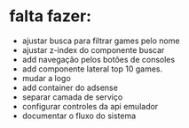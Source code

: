 # falta fazer:

- ajustar busca para filtrar games pelo nome
- ajustar z-index do componente buscar
- add navegação pelos botões de consoles
- add componente lateral top 10 games.
- mudar a logo
- add container do adsense
- separar camada de serviço
- configurar controles da api emulador
- documentar o fluxo do sistema

